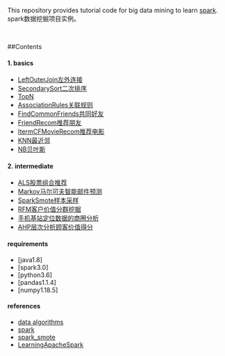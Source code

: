 This repository provides tutorial code for big data mining to learn [spark](https://github.com/apache/spark).
spark数据挖掘项目实例。

<br/>

##Contents

#### 1. basics
* [LeftOuterJoin左外连接](https://github.com/jiangnanboy/spark_tutorial/blob/master/src/main/java/com/sy/dataalgorithms/basics/LeftOuterJoin.java)
* [SecondarySort二次排序](https://github.com/jiangnanboy/spark_tutorial/blob/master/src/main/java/com/sy/dataalgorithms/basics/SecondarySort.java)
* [TopN](https://github.com/jiangnanboy/spark_tutorial/blob/master/src/main/java/com/sy/dataalgorithms/basics/TopN.java)
* [AssociationRules关联规则](https://github.com/jiangnanboy/spark_tutorial/blob/master/src/main/java/com/sy/dataalgorithms/basics/AssociationRules.java)
* [FindCommonFriends共同好友](https://github.com/jiangnanboy/spark_tutorial/blob/master/src/main/java/com/sy/dataalgorithms/basics/FindCommonFriends.java)
* [FriendRecom推荐朋友](https://github.com/jiangnanboy/spark_tutorial/blob/master/src/main/java/com/sy/dataalgorithms/basics/FriendRecom.java)
* [ItermCFMovieRecom推荐电影](https://github.com/jiangnanboy/spark_tutorial/blob/master/src/main/java/com/sy/dataalgorithms/basics/ItermCFMovieRecom.java)
* [KNN最近邻](https://github.com/jiangnanboy/spark_tutorial/blob/master/src/main/java/com/sy/dataalgorithms/basics/KNN.java)
* [NB贝叶斯](https://github.com/jiangnanboy/spark_tutorial/blob/master/src/main/java/com/sy/dataalgorithms/basics/NB.java)

#### 2. intermediate
* [ALS股票组合推荐](https://github.com/jiangnanboy/spark_tutorial/blob/master/src/main/java/com/sy/dataalgorithms/intermediate/StockRec.java)
* [Markov马尔可夫智能邮件预测](https://github.com/jiangnanboy/spark_tutorial/blob/master/src/main/java/com/sy/dataalgorithms/intermediate/smartemail)
* [SparkSmote样本采样](https://github.com/jiangnanboy/spark_tutorial/blob/master/src/main/java/com/sy/dataalgorithms/intermediate/SparkSmote.java)
* [RFM客户价值分群挖掘](https://github.com/jiangnanboy/spark_tutorial/blob/master/src/main/java/com/sy/dataalgorithms/intermediate/customervalue)
* [手机基站定位数据的商圈分析](https://github.com/jiangnanboy/spark_tutorial/blob/master/src/main/java/com/sy/dataalgorithms/intermediate/BusinessCircle.java)
* [AHP层次分析顾客价值得分](https://github.com/jiangnanboy/spark_tutorial/blob/master/src/main/java/com/sy/dataalgorithms/intermediate/AHP.java)

#### requirements
* [java1.8]
* [spark3.0]
* [python3.6]
* [pandas1.1.4]
* [numpy1.18.5]

#### references
* [data algorithms](https://github.com/mahmoudparsian/data-algorithms-book)
* [spark](https://github.com/apache/spark/tree/master/examples/src/main/java/org/apache/spark/examples)
* [spark_smote](https://github.com/jiangnanboy/spark-smote)
* [LearningApacheSpark](https://github.com/runawayhorse001/LearningApacheSpark)
